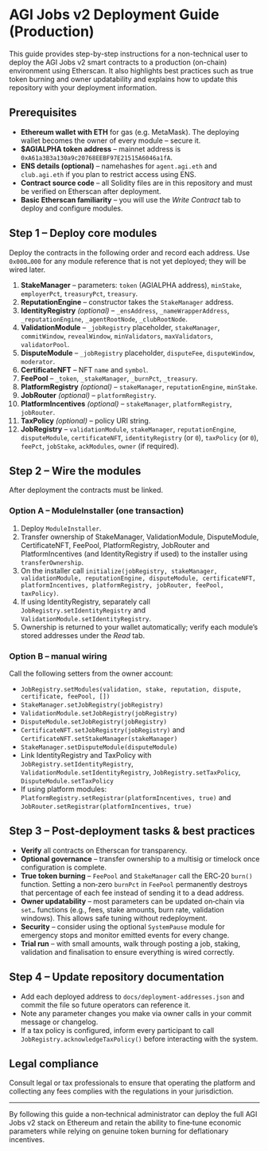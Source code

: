 # AGI Jobs v2 Deployment Guide (Production)

This guide provides step-by-step instructions for a non-technical user to deploy the AGI Jobs v2 smart contracts to a production (on-chain) environment using Etherscan. It also highlights best practices such as true token burning and owner updatability and explains how to update this repository with your deployment information.

## Prerequisites
- **Ethereum wallet with ETH** for gas (e.g. MetaMask).  The deploying wallet becomes the owner of every module – secure it.
- **$AGIALPHA token address** – mainnet address is `0xA61a3B3a130a9c20768EEBF97E21515A6046a1fA`.
- **ENS details (optional)** – namehashes for `agent.agi.eth` and `club.agi.eth` if you plan to restrict access using ENS.
- **Contract source code** – all Solidity files are in this repository and must be verified on Etherscan after deployment.
- **Basic Etherscan familiarity** – you will use the *Write Contract* tab to deploy and configure modules.

## Step 1 – Deploy core modules
Deploy the contracts in the following order and record each address.  Use `0x000…000` for any module reference that is not yet deployed; they will be wired later.

1. **StakeManager** – parameters: `token` (AGIALPHA address), `minStake`, `employerPct`, `treasuryPct`, `treasury`.
2. **ReputationEngine** – constructor takes the `StakeManager` address.
3. **IdentityRegistry** *(optional)* – `_ensAddress`, `_nameWrapperAddress`, `_reputationEngine`, `_agentRootNode`, `_clubRootNode`.
4. **ValidationModule** – `_jobRegistry` placeholder, `stakeManager`, `commitWindow`, `revealWindow`, `minValidators`, `maxValidators`, `validatorPool`.
5. **DisputeModule** – `_jobRegistry` placeholder, `disputeFee`, `disputeWindow`, `moderator`.
6. **CertificateNFT** – NFT `name` and `symbol`.
7. **FeePool** – `_token`, `_stakeManager`, `_burnPct`, `_treasury`.
8. **PlatformRegistry** *(optional)* – `stakeManager`, `reputationEngine`, `minStake`.
9. **JobRouter** *(optional)* – `platformRegistry`.
10. **PlatformIncentives** *(optional)* – `stakeManager`, `platformRegistry`, `jobRouter`.
11. **TaxPolicy** *(optional)* – policy URI string.
12. **JobRegistry** – `validationModule`, `stakeManager`, `reputationEngine`, `disputeModule`, `certificateNFT`, `identityRegistry` (or `0`), `taxPolicy` (or `0`), `feePct`, `jobStake`, `ackModules`, `owner` (if required).

## Step 2 – Wire the modules
After deployment the contracts must be linked.

### Option A – ModuleInstaller (one transaction)
1. Deploy `ModuleInstaller`.
2. Transfer ownership of StakeManager, ValidationModule, DisputeModule, CertificateNFT, FeePool, PlatformRegistry, JobRouter and PlatformIncentives (and IdentityRegistry if used) to the installer using `transferOwnership`.
3. On the installer call `initialize(jobRegistry, stakeManager, validationModule, reputationEngine, disputeModule, certificateNFT, platformIncentives, platformRegistry, jobRouter, feePool, taxPolicy)`.
4. If using IdentityRegistry, separately call `JobRegistry.setIdentityRegistry` and `ValidationModule.setIdentityRegistry`.
5. Ownership is returned to your wallet automatically; verify each module’s stored addresses under the *Read* tab.

### Option B – manual wiring
Call the following setters from the owner account:
- `JobRegistry.setModules(validation, stake, reputation, dispute, certificate, feePool, [])`
- `StakeManager.setJobRegistry(jobRegistry)`
- `ValidationModule.setJobRegistry(jobRegistry)`
- `DisputeModule.setJobRegistry(jobRegistry)`
- `CertificateNFT.setJobRegistry(jobRegistry)` and `CertificateNFT.setStakeManager(stakeManager)`
- `StakeManager.setDisputeModule(disputeModule)`
- Link IdentityRegistry and TaxPolicy with `JobRegistry.setIdentityRegistry`, `ValidationModule.setIdentityRegistry`, `JobRegistry.setTaxPolicy`, `DisputeModule.setTaxPolicy`
- If using platform modules: `PlatformRegistry.setRegistrar(platformIncentives, true)` and `JobRouter.setRegistrar(platformIncentives, true)`

## Step 3 – Post‑deployment tasks & best practices
- **Verify** all contracts on Etherscan for transparency.
- **Optional governance** – transfer ownership to a multisig or timelock once configuration is complete.
- **True token burning** – `FeePool` and `StakeManager` call the ERC‑20 `burn()` function. Setting a non‑zero `burnPct` in `FeePool` permanently destroys that percentage of each fee instead of sending it to a dead address.
- **Owner updatability** – most parameters can be updated on‑chain via `set…` functions (e.g., fees, stake amounts, burn rate, validation windows).  This allows safe tuning without redeployment.
- **Security** – consider using the optional `SystemPause` module for emergency stops and monitor emitted events for every change.
- **Trial run** – with small amounts, walk through posting a job, staking, validation and finalisation to ensure everything is wired correctly.

## Step 4 – Update repository documentation
- Add each deployed address to `docs/deployment-addresses.json` and commit the file so future operators can reference it.
- Note any parameter changes you make via owner calls in your commit message or changelog.
- If a tax policy is configured, inform every participant to call `JobRegistry.acknowledgeTaxPolicy()` before interacting with the system.

## Legal compliance
Consult legal or tax professionals to ensure that operating the platform and collecting any fees complies with the regulations in your jurisdiction.

---
By following this guide a non‑technical administrator can deploy the full AGI Jobs v2 stack on Ethereum and retain the ability to fine‑tune economic parameters while relying on genuine token burning for deflationary incentives.
